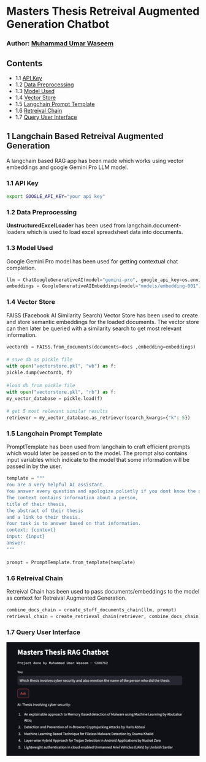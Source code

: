 # Masters Thesis Retreival Augmented Generation Chatbot

### Author: [Muhammad Umar Waseem](https://github.com/Umar-Waseem)

## Contents


   - 1.1 [API Key](https://github.com/Umar-Waseem/thesis-rag-chatbot-gemini/new/main?filename=README.md#1-langchain-based-retreival-augmented-generation)
   - 1.2 [Data Preprocessing](https://github.com/Umar-Waseem/thesis-rag-chatbot-gemini/new/main?filename=README.md#12-data-preprocessing)
   - 1.3 [Model Used](https://github.com/Umar-Waseem/thesis-rag-chatbot-gemini/new/main?filename=README.md#13-model-used)
   - 1.4 [Vector Store](https://github.com/Umar-Waseem/thesis-rag-chatbot-gemini/new/main?filename=README.md#14-vector-store)
   - 1.5 [Langchain Prompt Template](https://github.com/Umar-Waseem/thesis-rag-chatbot-gemini/new/main?filename=README.md#15-langchain-prompt-template)
   - 1.6 [Retreival Chain](https://github.com/Umar-Waseem/thesis-rag-chatbot-gemini/new/main?filename=README.md#16-retreival-chain)
   - 1.7 [Query User Interface](https://github.com/Umar-Waseem/thesis-rag-chatbot-gemini/new/main?filename=README.md#17-query-user-interface)


## 1 Langchain Based Retreival Augmented Generation

A langchain based RAG app has been made which works using vector embeddings and
google Gemini Pro LLM model.

### 1.1 API Key
```bash
export GOOGLE_API_KEY="your api key"
```

### 1.2 Data Preprocessing

**UnstructuredExcelLoader** has been used from langchain.document-loaders which is used
to load excel spreadsheet data into documents.

### 1.3 Model Used

Google Gemini Pro model has been used for getting contextual chat completion.

```python
llm = ChatGoogleGenerativeAI(model="gemini-pro", google_api_key=os.environ["GOOGLE_API_KEY"])
embeddings = GoogleGenerativeAIEmbeddings(model="models/embedding-001")
```

### 1.4 Vector Store

FAISS (Facebook AI Similarity Search) Vector Store has been used to create and store
semantic embeddings for the loaded documents. The vector store can then later be queried
with a similarity search to get most relevant information.

```python
vectordb = FAISS.from_documents(documents=docs ,embedding=embeddings)

# save db as pickle file
with open("vectorstore.pkl", "wb") as f:
pickle.dump(vectordb, f)

#load db from pickle file
with open("vectorstore.pkl", "rb") as f:
my_vector_database = pickle.load(f)

# get 5 most relevant similar results
retriever = my_vector_database.as_retriever(search_kwargs={"k": 5})
```


### 1.5 Langchain Prompt Template

PromptTemplate has been used from langchain to craft efficient prompts which would later
be passed on to the model. The prompt also contains input variables which indicate to the
model that some information will be passed in by the user.

```python
template = """
You are a very helpful AI assistant.
You answer every question and apologize polietly if you dont know the answer.
The context contains information about a person,
title of their thesis,
the abstract of their thesis
and a link to their thesis.
Your task is to answer based on that information.
context: {context}
input: {input}
answer:
"""

prompt = PromptTemplate.from_template(template)
```

### 1.6 Retreival Chain

Retreival Chain has been used to pass documents/embeddings to the model as context for
Retreival Augmented Generation.

```python
combine_docs_chain = create_stuff_documents_chain(llm, prompt)
retrieval_chain = create_retrieval_chain(retriever, combine_docs_chain)
```

### 1.7 Query User Interface

<img src="https://github.com/Umar-Waseem/thesis-rag-chatbot-gemini/blob/main/screenshot_streamlit.png" />



